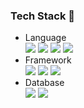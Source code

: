 ### Tech Stack 👋
- Language<br>
<img src="https://img.shields.io/badge/ Python -3776AB?style=flat-square&logo=Python&logoColor=white"/></a>
<img src="https://img.shields.io/badge/ C -A8B9CC?style=flat-square&logo=C&logoColor=white"/></a>
<img src="https://img.shields.io/badge/ JAVA -FF7200?style=flat-square&logo=JAVA&logoColor=white"/></a>
<img src="https://img.shields.io/badge/ JavaScript -F7DF1E?style=flat-square&logo=JavaScript&logoColor=white"/></a>
- Framework<br>
<img src="https://img.shields.io/badge/ .NET -512BD4?style=flat-square&logo=.NET&logoColor=white"/></a>
<img src="https://img.shields.io/badge/ DevExpress -FF7200?style=flat-square&logo=DevExpress&logoColor=white"/></a>
<img src="https://img.shields.io/badge/ Django -092E20?style=flat-square&logo=Django&logoColor=white"/></a>
- Database<br>
<img src="https://img.shields.io/badge/ Oracle -F80000?style=flat-square&logo=Oracle&logoColor=white"/></a>
<img src="https://img.shields.io/badge/ PostgreSQL -4169E1?style=flat-square&logo=PostgreSQL&logoColor=white"/></a>


<!--
**jieunb3333/jieunb3333** is a ✨ _special_ ✨ repository because its `README.md` (this file) appears on your GitHub profile.

Here are some ideas to get you started:

- 🔭 I’m currently working on ...
- 🌱 I’m currently learning ...
- 👯 I’m looking to collaborate on ...
- 🤔 I’m looking for help with ...
- 💬 Ask me about ...
- 📫 How to reach me: ...
- 😄 Pronouns: ...
- ⚡ Fun fact: ...
-->
